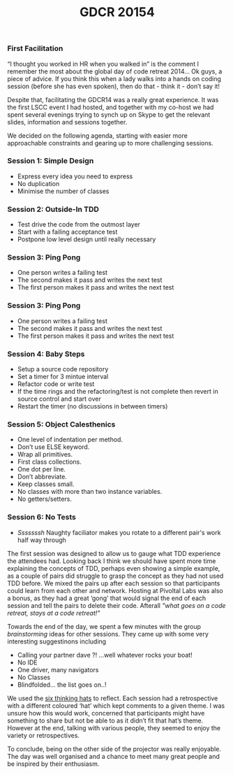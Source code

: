 ﻿---
layout: posts
title: GDCR 20154
---
### First Facilitation

“I thought you worked in HR when you walked in” is the comment I remember the most about the global day of code retreat 2014… Ok guys, a piece of advice. If you think this when a lady walks into a hands on coding session (before she has even spoken), then do that - think it - don’t say it!

<!--break-->

Despite that,  facilitating the GDCR14 was a really great experience. It was the first LSCC event I had hosted, and together with my co-host we had spent several evenings trying to synch up on Skype to get the relevant slides, information and sessions together.

 
We decided on the following agenda, starting with easier more approachable constraints and gearing up to more challenging sessions.
 

### Session 1: Simple Design
- Express every idea you need to express
- No duplication
- Minimise the number of classes

 

### Session 2: Outside-In TDD
- Test drive the code from the outmost layer
- Start with a failing acceptance test
- Postpone low level design until really necessary

 

### Session 3:  Ping Pong 
- One person writes a failing test
- The second makes it pass and writes the next test
- The first person makes it pass and writes the next test

 

### Session 3:  Ping Pong
- One person writes a failing test
- The second makes it pass and writes the next test
- The first person makes it pass and writes the next test

 

### Session 4:  Baby Steps
- Setup a source code repository
- Set a timer for 3 mintue interval
- Refactor code or write test
- If the time rings and the refactoring/test is not complete then revert in source control and start over
- Restart the timer (no discussions in between timers) 
 

### Session 5:  Object Calesthenics
- One level of indentation per method.
- Don’t use ELSE keyword.
- Wrap all primitives.
- First class collections.
- One dot per line.
- Don’t abbreviate.
- Keep classes small.
- No classes with more than two instance variables.
- No getters/setters.
 

### Session 6: No Tests
- _Sssssssh_ Naughty faciliator makes you rotate to a different pair's work half way through

The first session was designed to allow us to gauge what TDD experience the attendees had. Looking back I think we should have spent more time explaining the concepts of TDD, perhaps even showing a simple example, as a couple of pairs did struggle to grasp the concept as they had not used TDD before. We mixed the pairs up after each session so that participants could learn from each other and network. Hosting at Pivoltal Labs was also a bonus, as they had a great ‘gong’ that would signal the end of each session and tell the pairs to delete their code. Afterall _"what goes on a code retreat, stays at a code retreat!"_

Towards the end of the day, we spent a few minutes with the group _brainstorming_ ideas for other sessions. They came up with some very interesting suggestinons including

- Calling your partner dave ?! ...well whatever rocks your boat!
- No IDE
- One driver, many navigators
- No Classes
- Blindfolded... the list goes on..! 

We used the [six thinking hats](http://en.wikipedia.org/wiki/Six_Thinking_Hats) to reflect. Each session had a retrospective with a different coloured ‘hat’ which kept comments to a given theme. I was unsure how this would work, concerned that participants might have something to share but not be able to as it didn’t fit that hat’s theme. However at the end, talking with various people, they seemed to enjoy the variety or retrospectives.

To conclude, being on the other side of the projector was really enjoyable. The day was well organised and a chance to meet many great people and be inspired by their enthusiasm.